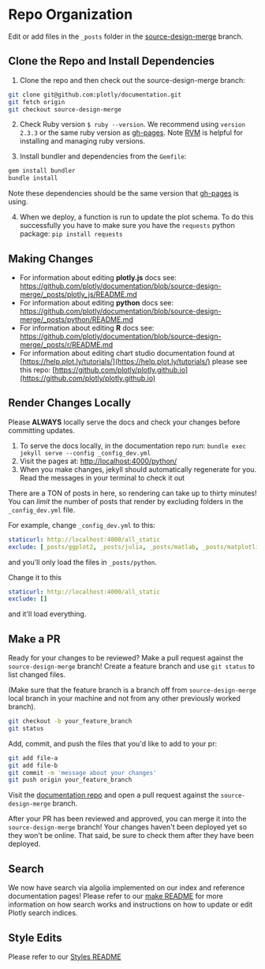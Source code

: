 # Repo Organization

Edit or add files in the `_posts` folder in the [source-design-merge](http://github.com/plotly/documentation/tree/source-design-merge) branch.

## Clone the Repo and Install Dependencies

1. Clone the repo and then check out the source-design-merge branch:

```sh
git clone git@github.com:plotly/documentation.git
git fetch origin
git checkout source-design-merge
```

2. Check Ruby version `$ ruby --version`. We recommend using `version 2.3.3` or the same ruby version as [gh-pages](https://pages.github.com/versions/). Note [RVM](https://rvm.io/rvm/install) is helpful for installing and managing ruby versions.

3. Install bundler and dependencies from the `Gemfile`:

```sh
gem install bundler
bundle install
```

Note these dependencies should be the same version that [gh-pages](https://pages.github.com/versions/) is using.

4. When we deploy, a function is run to update the plot schema. To do this successfully you have to make sure you have the `requests` python package: `pip install requests`

## Making Changes

- For information about editing **plotly.js** docs see: https://github.com/plotly/documentation/blob/source-design-merge/_posts/plotly_js/README.md 
- For information about editing **python** docs see: https://github.com/plotly/documentation/blob/source-design-merge/_posts/python/README.md
- For information about editing **R** docs see: https://github.com/plotly/documentation/blob/source-design-merge/_posts/r/README.md
- For information about editing chart studio documentation found at [https://help.plot.ly/tutorials/](https://help.plot.ly/tutorials/) please see this repo: [https://github.com/plotly/plotly.github.io](https://github.com/plotly/plotly.github.io)

## Render Changes Locally

Please **ALWAYS** locally serve the docs and check your changes before committing updates.

1. To serve the docs locally, in the documentation repo run: `bundle exec jekyll serve --config _config_dev.yml`
2. Visit the pages at: [http://localhost:4000/python/](http://localhost:4000/python/)
3. When you make changes, jekyll should automatically regenerate for you. Read the messages in your terminal to check it out

There are a TON of posts in here, so rendering can take up to
thirty minutes! You can *limit* the number of posts that render by
excluding folders in the `_config_dev.yml` file.

For example, change `_config_dev.yml` to this:

```yml
staticurl: http://localhost:4000/all_static
exclude: [_posts/ggplot2, _posts/julia, _posts/matlab, _posts/matplotlib, _posts/nodejs, _posts/r] # [_posts/python,]
```

and you'll only load the files in `_posts/python`.

Change it to this

```yml
staticurl: http://localhost:4000/all_static
exclude: []
```

and it'll load everything.

## Make a PR
Ready for your changes to be reviewed? Make a pull request against the `source-design-merge` branch!
Create a feature branch and use `git status` to list changed files.

(Make sure that the feature branch is a branch off from `source-design-merge` local branch in your machine and not from any other previously worked branch).
```sh
git checkout -b your_feature_branch
git status
```
Add, commit, and push the files that you'd like to add to your pr:
```sh
git add file-a
git add file-b
git commit -m 'message about your changes'
git push origin your_feature_branch
```
Visit the [documentation repo](https://github.com/plotly/documentation) and open a pull request against the `source-design-merge` branch.

After your PR has been reviewed and approved, you can merge it into the `source-design-merge` branch! Your changes haven't been deployed yet so they won't be online. That said, be sure to check them after they have been deployed.

## Search

We now have search via algolia implemented on our index and reference documentation pages! Please refer to our [make README](https://github.com/plotly/documentation/blob/source-design-merge/make_instructions.txt) for more information on how search works and instructions on how to update or edit Plotly search indices.

## Style Edits

Please refer to our [Styles README](https://github.com/plotly/documentation/blob/source-design-merge/style_README.md)
